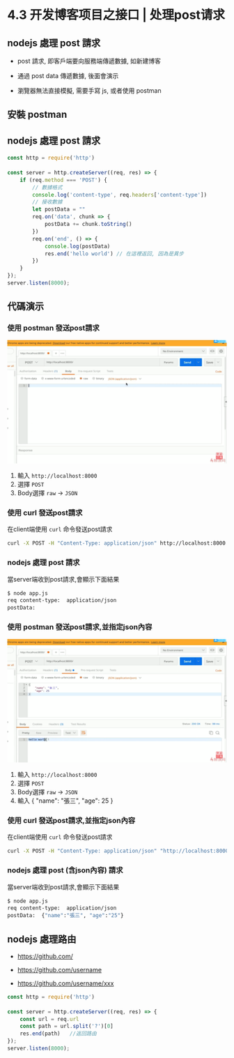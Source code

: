# 4.3 开发博客项目之接口 | 处理post请求

## nodejs 處理 post 請求

- post 請求, 即客戶端要向服務端傳遞數據, 如新建博客

- 通過 post data 傳遞數據, 後面會演示

- 瀏覽器無法直接模擬, 需要手寫 js, 或者使用 postman

## 安裝 postman

## nodejs 處理 post 請求

``` js
const http = require('http')

const server = http.createServer((req, res) => {
    if (req.method === 'POST') {
        // 數據格式
        console.log('content-type', req.headers['content-type'])
        // 接收數據
        let postData = ""
        req.on('data', chunk => {
            postData += chunk.toString()
        })
        req.on('end', () => {
            console.log(postData)
            res.end('hello world') // 在這裡返回, 因為是異步
        })
    }
});
server.listen(8000);
```
## 代碼演示

### 使用 postman 發送post請求

![postman](./asset/4-3-postman.png)

1. 輸入 `http://localhost:8000`
2. 選擇 `POST`
3. Body選擇 `raw` -> `JSON`

### 使用 curl 發送post請求

在client端使用 `curl` 命令發送post請求

``` bash
curl -X POST -H "Content-Type: application/json" http://localhost:8000
```

### nodejs 處理 post 請求

當server端收到post請求,會顯示下面結果

``` bash
$ node app.js
req content-type:  application/json
postData:
```

### 使用 postman 發送post請求,並指定json內容

![postman](./asset/4-3-postman-postData.png)

1. 輸入 `http://localhost:8000`
2. 選擇 `POST`
3. Body選擇 `raw` -> `JSON`
4. 輸入 { "name": "張三", "age": 25 }

### 使用 curl 發送post請求,並指定json內容

在client端使用 `curl` 命令發送post請求

``` bash
curl -X POST -H "Content-Type: application/json" "http://localhost:8000" -d '{"name":"張三", "age":"25"}'
```

### nodejs 處理 post (含json內容) 請求

當server端收到post請求,會顯示下面結果

``` bash
$ node app.js
req content-type:  application/json
postData:  {"name":"張三", "age":"25"}
```

## nodejs 處理路由

- https://github.com/

- https://github.com/username

- https://github.com/username/xxx

``` js
const http = require('http')

const server = http.createServer((req, res) => {
    const url = req.url
    const path = url.split('?')[0]
    res.end(path)   //返回路由
});
server.listen(8000);
```
